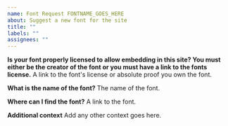 ```yaml
---
name: Font Request FONTNAME_GOES_HERE
about: Suggest a new font for the site
title: ""
labels: ""
assignees: ""
---
```


**Is your font properly licensed to allow embedding in this site? You must either be the creator of the font or you must have a link to the fonts license.**
A link to the font's license or absolute proof you own the font.

**What is the name of the font?**
The name of the font.

**Where can I find the font?**
A link to the font.

**Additional context**
Add any other context goes here.
